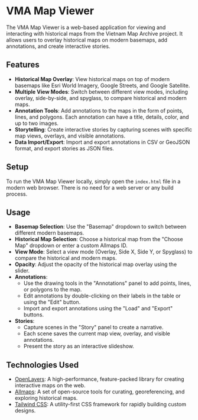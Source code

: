 # VMA Map Viewer

The VMA Map Viewer is a web-based application for viewing and interacting with historical maps from the Vietnam Map Archive project. It allows users to overlay historical maps on modern basemaps, add annotations, and create interactive stories.

## Features

*   **Historical Map Overlay**: View historical maps on top of modern basemaps like Esri World Imagery, Google Streets, and Google Satellite.
*   **Multiple View Modes**: Switch between different view modes, including overlay, side-by-side, and spyglass, to compare historical and modern maps.
*   **Annotation Tools**: Add annotations to the maps in the form of points, lines, and polygons. Each annotation can have a title, details, color, and up to two images.
*   **Storytelling**: Create interactive stories by capturing scenes with specific map views, overlays, and visible annotations.
*   **Data Import/Export**: Import and export annotations in CSV or GeoJSON format, and export stories as JSON files.

## Setup

To run the VMA Map Viewer locally, simply open the `index.html` file in a modern web browser. There is no need for a web server or any build process.

## Usage

*   **Basemap Selection**: Use the "Basemap" dropdown to switch between different modern basemaps.
*   **Historical Map Selection**: Choose a historical map from the "Choose Map" dropdown or enter a custom Allmaps ID.
*   **View Mode**: Select a view mode (Overlay, Side X, Side Y, or Spyglass) to compare the historical and modern maps.
*   **Opacity**: Adjust the opacity of the historical map overlay using the slider.
*   **Annotations**:
    *   Use the drawing tools in the "Annotations" panel to add points, lines, or polygons to the map.
    *   Edit annotations by double-clicking on their labels in the table or using the "Edit" button.
    *   Import and export annotations using the "Load" and "Export" buttons.
*   **Stories**:
    *   Capture scenes in the "Story" panel to create a narrative.
    *   Each scene saves the current map view, overlay, and visible annotations.
    *   Present the story as an interactive slideshow.

## Technologies Used

*   [OpenLayers](https://openlayers.org/): A high-performance, feature-packed library for creating interactive maps on the web.
*   [Allmaps](https://allmaps.org/): A set of open-source tools for curating, georeferencing, and exploring historical maps.
*   [Tailwind CSS](https://tailwindcss.com/): A utility-first CSS framework for rapidly building custom designs.
